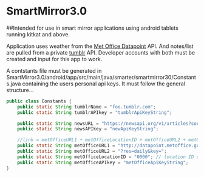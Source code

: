 # SmartMirror3.0

##Intended for use in smart mirror applications using android tablets running kitkat and above.


Application uses weather from the [Met Office Datapoint](http://www.metoffice.gov.uk/datapoint) API. And notes/list are pulled from a private [tumblr](tumblr.com) API. Developer accounts with both must be created and input for this app to work.

A contstants file must be generated in SmartMirror3.0/android/app/src/main/java/smarter/smartmirror30/Constants.java containing the users personal api keys. It must follow the general structure...
```java
public class Constants {
    public static String tumblrName = "foo.tumblr.com";
    public static String tumblrAPIkey = "tumblrApiKeyString";

    public static String newsURL = "https://newsapi.org/v1/articles?source=bbc-news&sortBy=top&apiKey=";
    public static String newsAPIkey = "newApiKeyString";

    //link = metOfficeURL1 + metOfficeLocationID + metOfficeURL2 + metOfficeAPIkey
    public static String metOfficeURL1 = "http://datapoint.metoffice.gov.uk/public/data/val/wxfcs/all/json/";
    public static String metOfficeURL2 = "?res=daily&key=";
    public static String metOfficeLocationID = "0000"; // location ID obtained via a call to the met office datapoint api
    public static String metOfficeAPIkey = "metOfficeApiKeyString";
}
```
